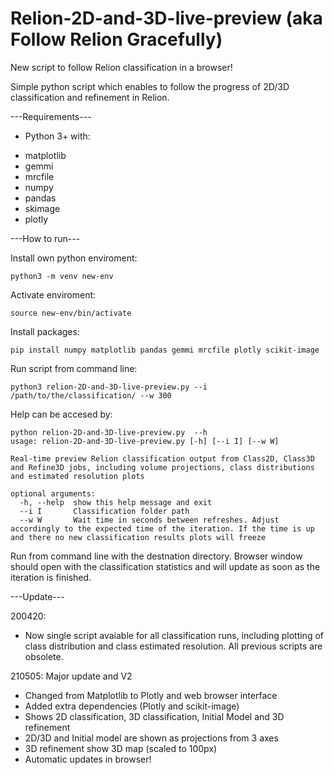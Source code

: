 # Relion-2D-and-3D-live-preview (aka Follow Relion Gracefully)
New script to follow Relion classification in a browser!

Simple python script which enables to follow the progress of 2D/3D classification and refinement in Relion.

---Requirements---
* Python 3+ with:
+ matplotlib
+ gemmi
+ mrcfile
+ numpy
+ pandas
+ skimage
+ plotly

---How to run---

Install own python enviroment:
```
python3 -m venv new-env
```
Activate enviroment:
```
source new-env/bin/activate
```
Install packages:
```
pip install numpy matplotlib pandas gemmi mrcfile plotly scikit-image
```
Run script from command line:
```
python3 relion-2D-and-3D-live-preview.py --i /path/to/the/classification/ --w 300
```
Help can be accesed by:
```
python relion-2D-and-3D-live-preview.py  --h
usage: relion-2D-and-3D-live-preview.py [-h] [--i I] [--w W]

Real-time preview Relion classification output from Class2D, Class3D and Refine3D jobs, including volume projections, class distributions and estimated resolution plots

optional arguments:
  -h, --help  show this help message and exit
  --i I       Classification folder path
  --w W       Wait time in seconds between refreshes. Adjust accordingly to the expected time of the iteration. If the time is up and there no new classification results plots will freeze
```

Run from command line with the destnation directory. Browser window should open with the classification statistics and will update as soon as the iteration is finished.

---Update---

200420: 
+ Now single script avaiable for all classification runs, including plotting of class distribution and class estimated resolution. All previous scripts are obsolete. 

210505: Major update and V2
+ Changed from Matplotlib to Plotly and web browser interface
+ Added extra dependencies (Plotly and scikit-image)
+ Shows 2D classification, 3D classification, Initial Model and 3D refinement
+ 2D/3D and Initial model are shown as projections from 3 axes
+ 3D refinement show 3D map (scaled to 100px)
+ Automatic updates in browser!
